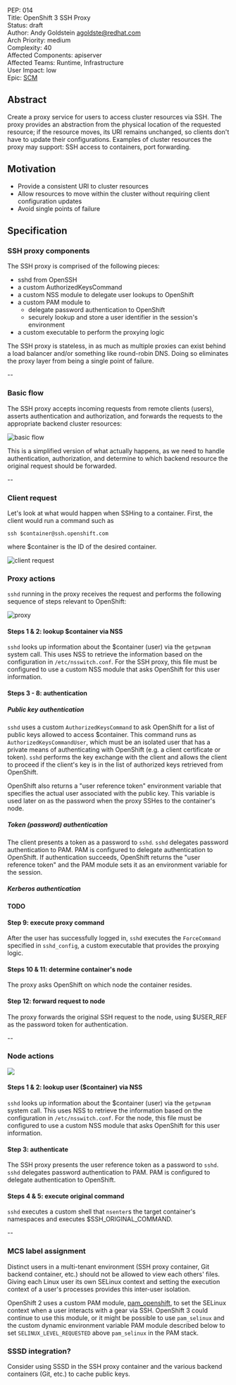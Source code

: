 PEP: 014  
Title: OpenShift 3 SSH Proxy  
Status: draft  
Author: Andy Goldstein <agoldste@redhat.com>  
Arch Priority: medium  
Complexity: 40  
Affected Components: apiserver  
Affected Teams: Runtime, Infrastructure  
User Impact: low  
Epic: [SCM](https://trello.com/c/L1Df40pk/68-source-control-management-scm)

Abstract
--------
Create a proxy service for users to access cluster resources via SSH. The proxy provides an abstraction from the physical location of the requested resource; if the resource moves, its URI remains unchanged, so clients don't have to update their configurations. Examples of cluster resources the proxy may support: SSH access to containers, port forwarding.

Motivation
----------
- Provide a consistent URI to cluster resources
- Allow resources to move within the cluster without requiring client configuration updates
- Avoid single points of failure


Specification
-------------
### SSH proxy components
The SSH proxy is comprised of the following pieces:

- sshd from OpenSSH
- a custom AuthorizedKeysCommand
- a custom NSS module to delegate user lookups to OpenShift
- a custom PAM module to
	- delegate password authentication to OpenShift
	- securely lookup and store a user identifier in the session's environment
- a custom executable to perform the proxying logic

The SSH proxy is stateless, in as much as multiple proxies can exist behind a load balancer and/or something like round-robin DNS. Doing so eliminates the proxy layer from being a single point of failure.

--

### Basic flow
The SSH proxy accepts incoming requests from remote clients (users), asserts authentication and authorization, and forwards the requests to the appropriate backend cluster resources:

![basic flow](images/pep-014-basic-flow.png)

This is a simplified version of what actually happens, as we need to handle authentication, authorization, and determine to which backend resource the original request should be forwarded.

--

### Client request
Let's look at what would happen when SSHing to a container. First, the client would run a command such as

```
ssh $container@ssh.openshift.com
```

where $container is the ID of the desired container.

![client request](images/pep-014-client.png)

### Proxy actions

`sshd` running in the proxy receives the request and performs the following sequence of steps relevant to OpenShift:

![proxy](images/pep-014-proxy.png)

#### Steps 1 & 2: lookup $container via NSS
`sshd` looks up information about the $container (user) via the `getpwnam` system call. This uses NSS to retrieve the information based on the configuration in `/etc/nsswitch.conf`. For the SSH proxy, this file must be configured to use a custom NSS module that asks OpenShift for this user information.

#### Steps 3 - 8: authentication
##### Public key authentication
`sshd` uses a custom `AuthorizedKeysCommand` to ask OpenShift for a list of public keys allowed to access $container. This command runs as `AuthorizedKeysCommandUser`, which must be an isolated user that has a private means of authenticating with OpenShift (e.g. a client certificate or token). `sshd` performs the key exchange with the client and allows the client to proceed if the client's key is in the list of authorized keys retrieved from OpenShift.

OpenShift also returns a "user reference token" environment variable that specifies the actual user associated with the public key. This variable is used later on as the password when the proxy SSHes to the container's node.

##### Token (password) authentication
The client presents a token as a password to `sshd`. `sshd` delegates password authentication to PAM. PAM is configured to delegate authentication to OpenShift. If authentication succeeds, OpenShift returns the "user reference token" and the PAM module sets it as an environment variable for the session.

##### Kerberos authentication
**TODO**

#### Step 9: execute proxy command
After the user has successfully logged in, `sshd` executes the `ForceCommand` specified in `sshd_config`, a custom executable that provides the proxying logic.

#### Steps 10 & 11: determine container's node
The proxy asks OpenShift on which node the container resides.

#### Step 12: forward request to node
The proxy forwards the original SSH request to the node, using $USER_REF as the password token for authentication.

--

### Node actions
![](images/pep-014-backend.png)

#### Steps 1 & 2: lookup user ($container) via NSS
`sshd` looks up information about the $container (user) via the `getpwnam` system call. This uses NSS to retrieve the information based on the configuration in `/etc/nsswitch.conf`. For the node, this file must be configured to use a custom NSS module that asks OpenShift for this user information.

#### Step 3: authenticate
The SSH proxy presents the user reference token as a password to `sshd`. `sshd` delegates password authentication to PAM. PAM is configured to delegate authentication to OpenShift.

#### Steps 4 & 5: execute original command
`sshd` executes a custom shell that `nsenter`s the target container's namespaces and executes $SSH_ORIGINAL_COMMAND.

--

### MCS label assignment
Distinct users in a multi-tenant environment (SSH proxy container, Git backend container, etc.) should not be allowed to view each others' files. Giving each Linux user its own SELinux context and setting the execution context of a user's processes provides this inter-user isolation.

OpenShift 2 uses a custom PAM module, [pam_openshift](https://github.com/openshift/origin-server/tree/master/pam_openshift), to set the SELinux context when a user interacts with a gear via SSH. OpenShift 3 could continue to use this module, or it might be possible to use `pam_selinux` and the custom dynamic environment variable PAM module described below to set `SELINUX_LEVEL_REQUESTED` above `pam_selinux` in the PAM stack.

### SSSD integration?
Consider using SSSD in the SSH proxy container and the various backend containers (Git, etc.) to cache public keys.